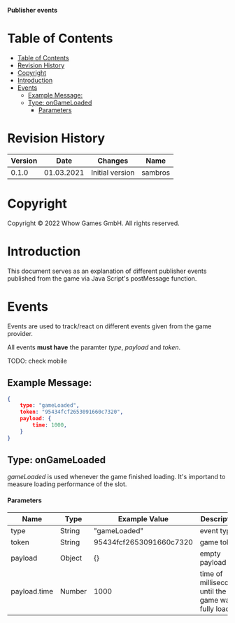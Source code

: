 **Publisher events**

Table of Contents
=================

- [Table of Contents](#table-of-contents)
- [Revision History](#revision-history)
- [Copyright](#copyright)
- [Introduction](#introduction)
- [Events](#events)
  - [Example Message:](#example-message)
  - [Type: onGameLoaded](#type-ongameloaded)
      - [Parameters](#parameters)

Revision History
================

| **Version** | **Date**   | **Changes**                                        | **Name**  |
|-------------|------------|----------------------------------------------------|-----------|
| 0.1.0       | 01.03.2021 | Initial version                                    | sambros |

Copyright
=========

Copyright © 2022 Whow Games GmbH. All rights reserved.

Introduction
============

This document serves as an explanation of different publisher events published from the game via Java Script's postMessage function.

Events
======

Events are used to track/react on different events given from the game provider.

All events **must have** the paramter *type*, *payload* and *token*.

TODO: check mobile

Example Message:
---------

```json
{
    type: "gameLoaded",
    token: "95434fcf2653091660c7320",
    payload: {
        time: 1000,
    }
}
```

Type: onGameLoaded
---------

*gameLoaded* is used whenever the game finished loading. It's importand to measure loading performance of the slot.

#### Parameters

| **Name** | **Type** | **Example Value** | **Description** |  **Mandatory**   |
|----------|----------|-------------------|-----------------|------------------|
| type     | String   | "gameLoaded" | event type | **YES** |
| token     | String   | 95434fcf2653091660c7320 | game token | **YES** |
| payload     | Object   | {} | empty payload | **YES** |
| payload.time     | Number   | 1000 | time of milliseconds until the game was fully loaded | **YES** |
